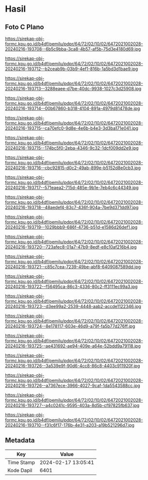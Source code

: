 # Hasil

## Foto C Plano

https://sirekap-obj-formc.kpu.go.id/b4df/pemilu/pdpr/64/72/02/10/02/6472021002028-20240216-193708--6b5c9bba-3ca8-4b57-af5b-75d3e4180d69.jpg

https://sirekap-obj-formc.kpu.go.id/b4df/pemilu/pdpr/64/72/02/10/02/6472021002028-20240216-193712--b2ceab9b-03b9-4ef1-816b-1a5bd3d1bae9.jpg

https://sirekap-obj-formc.kpu.go.id/b4df/pemilu/pdpr/64/72/02/10/02/6472021002028-20240216-193713--3288eaee-d7be-40dc-9938-1027c3d25908.jpg

https://sirekap-obj-formc.kpu.go.id/b4df/pemilu/pdpr/64/72/02/10/02/6472021002028-20240216-193714--00b67860-b318-4104-891a-4979d81478de.jpg

https://sirekap-obj-formc.kpu.go.id/b4df/pemilu/pdpr/64/72/02/10/02/6472021002028-20240216-193715--ca70efc0-9d8e-4e6b-b4e3-3d3ba171e041.jpg

https://sirekap-obj-formc.kpu.go.id/b4df/pemilu/pdpr/64/72/02/10/02/6472021002028-20240216-193715--174bc5f0-2eba-4346-9c32-1dcf009dd2e9.jpg

https://sirekap-obj-formc.kpu.go.id/b4df/pemilu/pdpr/64/72/02/10/02/6472021002028-20240216-193716--cbc92815-d0c2-49ab-899e-b5152d8e0cb3.jpg

https://sirekap-obj-formc.kpu.go.id/b4df/pemilu/pdpr/64/72/02/10/02/6472021002028-20240216-193717--571eaea2-715d-485e-9b1e-7eb4c6c44349.jpg

https://sirekap-obj-formc.kpu.go.id/b4df/pemilu/pdpr/64/72/02/10/02/6472021002028-20240216-193718--48aedef4-83c7-436f-904a-7be9d371dd97.jpg

https://sirekap-obj-formc.kpu.go.id/b4df/pemilu/pdpr/64/72/02/10/02/6472021002028-20240216-193719--1029bbb9-686f-4736-b51d-e1586d26def1.jpg

https://sirekap-obj-formc.kpu.go.id/b4df/pemilu/pdpr/64/72/02/10/02/6472021002028-20240216-193720--723afec8-01a7-47b9-8edf-e8c10af216b4.jpg

https://sirekap-obj-formc.kpu.go.id/b4df/pemilu/pdpr/64/72/02/10/02/6472021002028-20240216-193721--c85c7cea-7239-49be-abf8-6409087589dd.jpg

https://sirekap-obj-formc.kpu.go.id/b4df/pemilu/pdpr/64/72/02/10/02/6472021002028-20240216-193722--f56495ca-86c3-4336-80c2-ff3111ec99a3.jpg

https://sirekap-obj-formc.kpu.go.id/b4df/pemilu/pdpr/64/72/02/10/02/6472021002028-20240216-193723--d3ee99a2-2539-4448-aab2-accde1122346.jpg

https://sirekap-obj-formc.kpu.go.id/b4df/pemilu/pdpr/64/72/02/10/02/6472021002028-20240216-193724--8e178117-603e-46d9-a79f-fa5b77d276ff.jpg

https://sirekap-obj-formc.kpu.go.id/b4df/pemilu/pdpr/64/72/02/10/02/6472021002028-20240216-193725--ae431692-ae94-409e-a64e-52bdd9a79118.jpg

https://sirekap-obj-formc.kpu.go.id/b4df/pemilu/pdpr/64/72/02/10/02/6472021002028-20240216-193726--3a539e9f-90d6-4cc8-86c8-4403c911920f.jpg

https://sirekap-obj-formc.kpu.go.id/b4df/pemilu/pdpr/64/72/02/10/02/6472021002028-20240216-193726--a7367ece-3966-4027-9caf-1da5543588cc.jpg

https://sirekap-obj-formc.kpu.go.id/b4df/pemilu/pdpr/64/72/02/10/02/6472021002028-20240216-193727--a4c0241c-9595-403a-8d5b-cf97825fb637.jpg

https://sirekap-obj-formc.kpu.go.id/b4df/pemilu/pdpr/64/72/02/10/02/6472021002028-20240216-193710--f31c6f17-176b-4e31-a203-a19b521296d7.jpg


## Metadata

| Key        | Value               |
| ---------- | ------------------- |
| Time Stamp | 2024-02-17 13:05:41 |
| Kode Dapil | 6401                |



